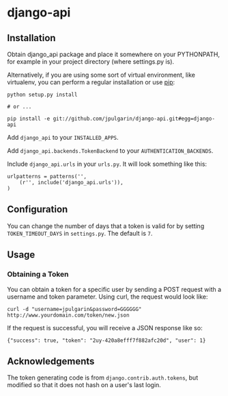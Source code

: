 django-api
================




Installation
------------

Obtain django_api package and place it somewhere on your PYTHONPATH, for example
in your project directory (where settings.py is). 

Alternatively, if you are 
using some sort of virtual environment, like virtualenv, you can perform a 
regular installation or use [pip][]:
    
    python setup.py install

    # or ...

    pip install -e git://github.com/jpulgarin/django-api.git#egg=django-api

[pip]: http://pip.openplans.org/

Add `django_api` to your `INSTALLED_APPS`.

Add `django_api.backends.TokenBackend` to your `AUTHENTICATION_BACKENDS`.

Include `django_api.urls` in your `urls.py`. It will look something like this:

    urlpatterns = patterns('',
        (r'', include('django_api.urls')),
    )

Configuration
-------------

You can change the number of days that a token is valid for by setting 
`TOKEN_TIMEOUT_DAYS` in `settings.py`. The default is `7`.

Usage
-----

### Obtaining a Token

You can obtain a token for a specific user by sending a POST request with a
username and token parameter. Using curl, the request would look like:

    curl -d "username=jpulgarin&password=GGGGGG" http://www.yourdomain.com/token/new.json 

If the request is successful, you will receive a JSON response like so:

    {"success": true, "token": "2uy-420a8efff7f882afc20d", "user": 1}

    



Acknowledgements
----------------

The token generating code is from `django.contrib.auth.tokens`, but modified so
that it does not hash on a user's last login.


